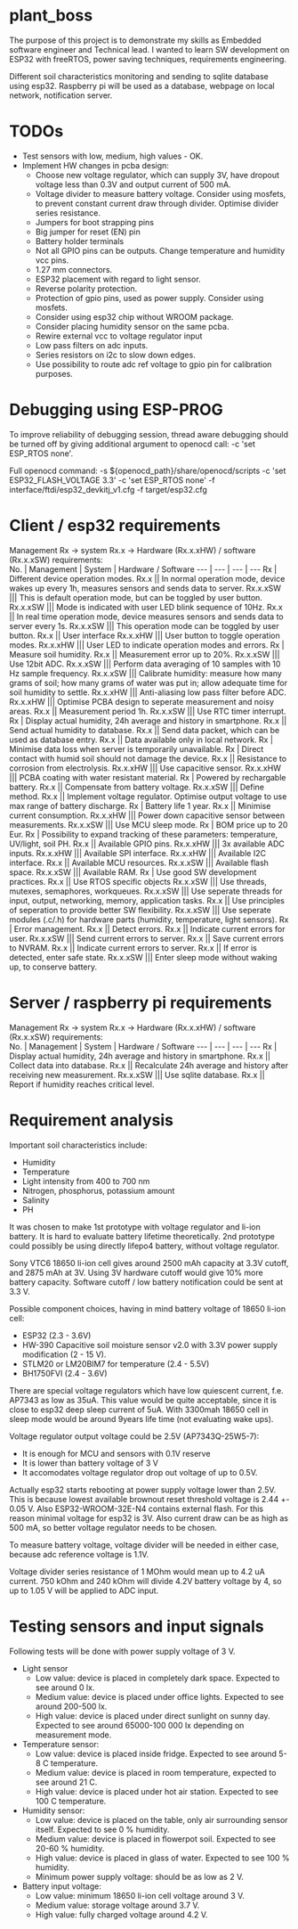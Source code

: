 # plant_boss
The purpose of this project is to demonstrate my skills as Embedded software engineer and Technical lead. I wanted to learn SW development on ESP32 with freeRTOS, power saving techniques, requirements engineering.  

Different soil characteristics monitoring and sending to sqlite database using esp32. Raspberry pi will be used as a database, webpage on local network, notification server.

# TODOs
* Test sensors with low, medium, high values - OK.
* Implement HW changes in pcba design:
	* Choose new voltage regulator, which can supply 3V, have dropout voltage less than 0.3V and output current of 500 mA.
	* Voltage divider to measure battery voltage. Consider using mosfets, to prevent constant current draw through divider. Optimise divider series resistance.
	* Jumpers for boot strapping pins
	* Big jumper for reset (EN) pin
	* Battery holder terminals
	* Not all GPIO pins can be outputs. Change temperature and humidity vcc pins.
	* 1.27 mm connectors.
	* ESP32 placement with regard to light sensor.
	* Reverse polarity protection.
	* Protection of gpio pins, used as power supply. Consider using mosfets.
	* Consider using esp32 chip without WROOM package.
	* Consider placing humidity sensor on the same pcba.
	* Rewire external vcc to voltage regulator input
	* Low pass filters on adc inputs.
	* Series resistors on i2c to slow down edges.
	* Use possibility to route adc ref voltage to gpio pin for calibration purposes.

# Debugging using ESP-PROG
To improve reliability of debugging session, thread aware debugging should be turned off by giving additional argument to openocd call: -c 'set ESP_RTOS none'.

Full openocd command:
-s ${openocd_path}/share/openocd/scripts -c 'set ESP32_FLASH_VOLTAGE 3.3' -c 'set ESP_RTOS none' -f interface/ftdi/esp32_devkitj_v1.cfg -f target/esp32.cfg

# Client / esp32 requirements

Management Rx -> system Rx.x -> Hardware (Rx.x.xHW) / software (Rx.x.xSW) requirements:  
No.      | Management | System | Hardware / Software
---      | --- | --- | ---
Rx       |   Different device operation modes.
Rx.x     ||  In normal operation mode, device wakes up every 1h, measures sensors and sends data to server.
Rx.x.xSW ||| This is default operation mode, but can be toggled by user button.
Rx.x.xSW ||| Mode is indicated with user LED blink sequence of 10Hz.
Rx.x     ||  In real time operation mode, device measures sensors and sends data to server every 1s.
Rx.x.xSW ||| This operation mode can be toggled by user button.
Rx.x     ||  User interface
Rx.x.xHW ||| User button to toggle operation modes.
Rx.x.xHW ||| User LED to indicate operation modes and errors.
Rx       |   Measure soil humidity.
Rx.x     ||  Measurement error up to 20%.
Rx.x.xSW ||| Use 12bit ADC.
Rx.x.xSW ||| Perform data averaging of 10 samples with 10 Hz sample frequency.
Rx.x.xSW ||| Calibrate humidity: measure how many grams of soil; how many grams of water was put in; allow adequate time for soil humidity to settle.
Rx.x.xHW ||| Anti-aliasing low pass filter before ADC.
Rx.x.xHW ||| Optimise PCBA design to seperate measurement and noisy areas.
Rx.x     ||  Measurement period 1h.
Rx.x.xSW ||| Use RTC timer interrupt.
Rx       |   Display actual humidity, 24h average and history in smartphone.
Rx.x     ||  Send actual humidity to database.
Rx.x     ||  Send data packet, which can be used as database entry.
Rx.x     ||  Data available only in local network.
Rx       |   Minimise data loss when server is temporarily unavailable.
Rx       |   Direct contact with humid soil should not damage the device.
Rx.x     ||  Resistance to corrosion from electrolysis.
Rx.x.xHW ||| Use capacitive sensor.
Rx.x.xHW ||| PCBA coating with water resistant material.
Rx       |   Powered by rechargable battery.
Rx.x     ||  Compensate from battery voltage. 
Rx.x.xSW ||| Define method.
Rx.x     ||  Implement voltage regulator. Optimise output voltage to use max range of battery discharge.
Rx       |   Battery life 1 year.
Rx.x     ||  Minimise current consumption.
Rx.x.xHW ||| Power down capacitive sensor between measurements.
Rx.x.xSW ||| Use MCU sleep mode.
Rx       |   BOM price up to 20 Eur.
Rx       |   Possibility to expand tracking of these parameters: temperature, UV/light, soil PH.
Rx.x     ||  Available GPIO pins.
Rx.x.xHW ||| 3x available ADC inputs.
Rx.x.xHW ||| Available SPI interface.
Rx.x.xHW ||| Available I2C interface.
Rx.x     ||  Available MCU resources.
Rx.x.xSW ||| Available flash space.
Rx.x.xSW ||| Available RAM.
Rx       |   Use good SW development practices.
Rx.x     ||  Use RTOS specific objects
Rx.x.xSW ||| Use threads, mutexes, semaphores, workqueues.
Rx.x.xSW ||| Use seperate threads for input, output, networking, memory, application tasks.
Rx.x     ||  Use principles of seperation to provide better SW flexibility.
Rx.x.xSW ||| Use seperate modules (.c/.h) for hardware parts (humidity, temperature, light sensors).
Rx       |   Error management.
Rx.x     ||  Detect errors.
Rx.x     ||  Indicate current errors for user.
Rx.x.xSW ||| Send current errors to server.
Rx.x     ||  Save current errors to NVRAM.
Rx.x     ||  Indicate current errors to server.
Rx.x     ||  If error is detected, enter safe state.
Rx.x.xSW ||| Enter sleep mode without waking up, to conserve battery.

# Server / raspberry pi requirements
Management Rx -> system Rx.x -> Hardware (Rx.x.xHW) / software (Rx.x.xSW) requirements:  
No.      | Management | System | Hardware / Software
---      | --- | --- | ---
Rx       |   Display actual humidity, 24h average and history in smartphone.
Rx.x     ||  Collect data into database.
Rx.x     ||  Recalculate 24h average and history after receiving new measurement.
Rx.x.xSW ||| Use sqlite database.
Rx.x     ||   Report if humidity reaches critical level.

# Requirement analysis
Important soil characteristics include:
* Humidity
* Temperature
* Light intensity from 400 to 700 nm
* Nitrogen, phosphorus, potassium amount
* Salinity
* PH

It was chosen to make 1st prototype with voltage regulator and li-ion battery. It is hard to evaluate battery lifetime theoretically. 2nd prototype could possibly be using directly lifepo4 battery, without voltage regulator.

Sony VTC6 18650 li-ion cell gives around 2500 mAh capacity at 3.3V cutoff, and 2875 mAh at 3V. Using 3V hardware cutoff would give 10% more battery capacity. Software cutoff / low battery notification could be sent at 3.3 V.

Possible component choices, having in mind battery voltage of 18650 li-ion cell:
* ESP32 (2.3 - 3.6V)
* HW-390 Capacitive soil moisture sensor v2.0 with 3.3V power supply modification (2 - 15 V).
* STLM20 or LM20BIM7 for temperature (2.4 - 5.5V)
* BH1750FVI (2.4 - 3.6V)

There are special voltage regulators which have low quiescent current, f.e. AP7343 as low as 35uA. This value would be quite acceptable, since it is close to esp32 deep sleep current of 5uA. With 3300mah 18650 cell in sleep mode would be around 9years life time (not evaluating wake ups).

Voltage regulator output voltage could be 2.5V (AP7343Q-25W5-7):
* It is enough for MCU and sensors with 0.1V reserve
* It is lower than battery voltage of 3 V
* It accomodates voltage regulator drop out voltage of up to 0.5V.

Actually esp32 starts rebooting at power supply voltage lower than 2.5V. This is because lowest available brownout reset threshold voltage is 2.44 +- 0.05 V. Also ESP32-WROOM-32E-N4 contains external flash. For this reason minimal voltage for esp32 is 3V. Also current draw can be as high as 500 mA, so better voltage regulator needs to be chosen.

To measure battery voltage, voltage divider will be needed in either case, because adc reference voltage is 1.1V.

Voltage divider series resistance of 1 MOhm would mean up to 4.2 uA current. 750 kOhm and 240 kOhm will divide 4.2V battery voltage by 4, so up to 1.05 V will be applied to ADC input.

# Testing sensors and input signals
Following tests will be done with power supply voltage of 3 V.
* Light sensor
	* Low value: device is placed in completely dark space. Expected to see around 0 lx.
	* Medium value: device is placed under office lights. Expected to see around 200-500 lx.
	* High value: device is placed under direct sunlight on sunny day. Expected to see around 65000-100 000 lx depending on measurement mode.
* Temperature sensor:
	* Low value: device is placed inside fridge. Expected to see around 5-8 C temperature.
	* Medium value: device is placed in room temperature, expected to see around 21 C.
	* High value: device is placed under hot air station. Expected to see 100 C temperature.
* Humidity sensor:
	* Low value: device is placed on the table, only air surrounding sensor itself. Expected to see 0 % humidity.
	* Medium value: device is placed in flowerpot soil. Expected to see 20-60 % humidity.
	* High value: device is placed in glass of water. Expected to see 100 % humidity.
	* Minimum power supply voltage: should be as low as 2 V.
* Battery input voltage:
	* Low value: minimum 18650 li-ion cell voltage around 3 V.
	* Medium value: storage voltage around 3.7 V.
	* High value: fully charged voltage around 4.2 V.
